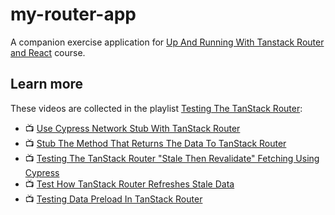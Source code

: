 # my-router-app

A companion exercise application for [Up And Running With Tanstack Router and React](https://egghead.io/lessons/cache-route-loader-data-in-tanstack-router~aqi4r) course.

## Learn more

These videos are collected in the playlist [Testing The TanStack Router](https://www.youtube.com/playlist?list=PLP9o9QNnQuAbBgnsD7Lfm4W4NihQtqwks):

- 📺 [Use Cypress Network Stub With TanStack Router](https://youtu.be/ZenyLL7hUSg)
- 📺 [Stub The Method That Returns The Data To TanStack Router](https://youtu.be/bkCh7KNuq3U)
- 📺 [Testing The TanStack Router "Stale Then Revalidate" Fetching Using Cypress](https://youtu.be/vhk4pgWrTPc)
- 📺 [Test How TanStack Router Refreshes Stale Data](https://youtu.be/49Aarc6eprQ)
- 📺 [Testing Data Preload In TanStack Router](https://youtu.be/jg0th7iOaOY)
